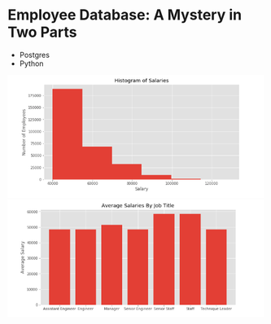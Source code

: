 # Employee Database: A Mystery in Two Parts
* Postgres
* Python

![](SQL%20Challenge/Screen%20Shot%202020-02-26%20at%206.38.49%20PM.png)
![](SQL%20Challenge/Screen%20Shot%202020-02-26%20at%206.39.04%20PM.png)
